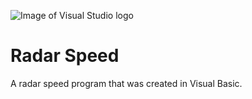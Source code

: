 ![Image of Visual Studio logo](https://upload.wikimedia.org/wikipedia/commons/2/20/Visualstudio_logo.png)

Radar Speed
==========

A radar speed program that was created in Visual Basic. 
